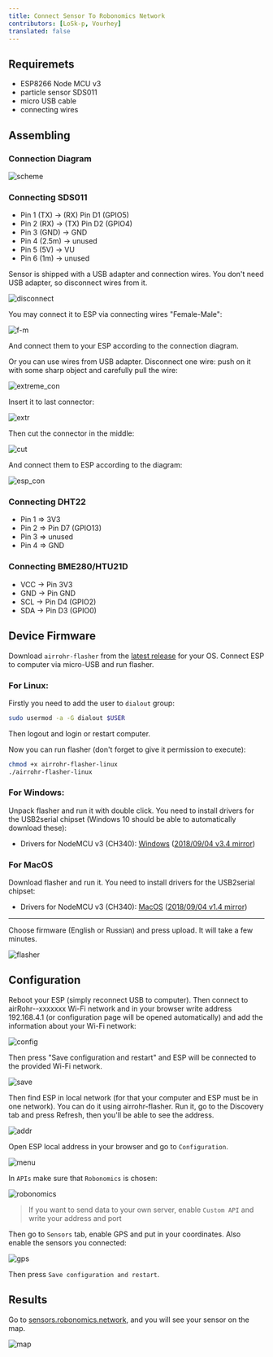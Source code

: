 ```yaml
---
title: Connect Sensor To Robonomics Network
contributors: [LoSk-p, Vourhey]
translated: false
---
```


## Requiremets
* ESP8266 Node MCU v3
* particle sensor SDS011
* micro USB cable
* connecting wires

## Assembling
### Connection Diagram

![scheme](../images/sensors-connectivity/schema.jpg)

### Connecting SDS011

* Pin 1 (TX) -> (RX) Pin D1 (GPIO5)
* Pin 2 (RX) -> (TX) Pin D2 (GPIO4)
* Pin 3 (GND) -> GND
* Pin 4 (2.5m) -> unused
* Pin 5 (5V) -> VU
* Pin 6 (1m) -> unused

Sensor is shipped with a USB adapter and connection wires. You don't need USB adapter, so disconnect wires from it.

![disconnect](../images/sensors-connectivity/2_assembly_usb.jpg)

You may connect it to ESP via connecting wires "Female-Male":

![f-m](../images/sensors-connectivity/3_conn.jpg)

And connect them to your ESP according to the connection diagram.

Or you can use wires from USB adapter. Disconnect one wire: push on it with some sharp object and carefully pull the wire:

![extreme_con](../images/sensors-connectivity/4_assembly_wires.jpg)

Insert it to last connector:

![extr](../images/sensors-connectivity/5_wires1.jpg)

Then cut the connector in the middle:

![cut](../images/sensors-connectivity/6_assembly_wires2.jpg)

And connect them to ESP according to the diagram:

![esp_con](../images/sensors-connectivity/6_esp_con.jpg)

### Connecting DHT22


* Pin 1 => 3V3
* Pin 2 => Pin D7 (GPIO13)
* Pin 3 => unused
* Pin 4 => GND

### Connecting BME280/HTU21D

* VCC -> Pin 3V3
* GND -> Pin GND
* SCL -> Pin D4 (GPIO2)
* SDA -> Pin D3 (GPIO0)


## Device Firmware
Download `airrohr-flasher` from the [latest release](https://github.com/airalab/sensors-connectivity/releases) for your OS. 
Connect ESP to computer via micro-USB and run flasher. 

### For Linux:
Firstly you need to add the user to `dialout` group:
```bash
sudo usermod -a -G dialout $USER
```
Then logout and login or restart computer.

Now you can run flasher (don't forget to give it permission to execute):
```bash
chmod +x airrohr-flasher-linux
./airrohr-flasher-linux
```

### For Windows:
Unpack flasher and run it with double click.
You need to install drivers for the USB2serial chipset (Windows 10 should be able to automatically download these):

* Drivers for NodeMCU v3 (CH340): [Windows](http://www.wch.cn/downloads/file/5.html) ([2018/09/04 v3.4 mirror](https://d.inf.re/luftdaten/CH341SER.ZIP))


### For MacOS
Download flasher and run it.
You need to install drivers for the USB2serial chipset: 
* Drivers for NodeMCU v3 (CH340): [MacOS](http://www.wch.cn/downloads/file/178.html) ([2018/09/04 v1.4 mirror](https://d.inf.re/luftdaten/CH341SER_MAC.ZIP))

---

Choose firmware (English or Russian) and press upload. It will take a few minutes.

![flasher](../images/sensors-connectivity/7_flasher.jpg)


## Configuration
Reboot your ESP (simply reconnect USB to computer).
Then connect to airRohr--xxxxxxx Wi-Fi network and in your browser write address 192.168.4.1 (or configuration page will be opened automatically) and add the information about your Wi-Fi network:

![config](../images/sensors-connectivity/wifi-setup.jpg)

Then press "Save configuration and restart" and ESP will be connected to the provided Wi-Fi network.

![save](../images/sensors-connectivity/10_save.jpg)


Then find ESP in local network (for that your computer and ESP must be in one network). You can do it using airrohr-flasher. Run it, go to the Discovery tab and press Refresh, then you'll be able to see the address.

![addr](../images/sensors-connectivity/11_flaser2.jpg)


Open ESP local address in your browser and go to `Configuration`. 

![menu](../images/sensors-connectivity/menu.jpg)

In `APIs` make sure that `Robonomics` is chosen: 

![robonomics](../images/sensors-connectivity/APIs.jpg)

> If you want to send data to your own server, enable `Custom API` and write your address and port 

Then go to `Sensors` tab, enable GPS and put in your coordinates. Also enable the sensors you connected:

![gps](../images/sensors-connectivity/Sensors.jpg)

Then press `Save configuration and restart`.



## Results
Go to [sensors.robonomics.network](https://sensors.robonomics.network/#/), and you will see your sensor on the map.

![map](../images/sensors-connectivity/14_map.jpg)
